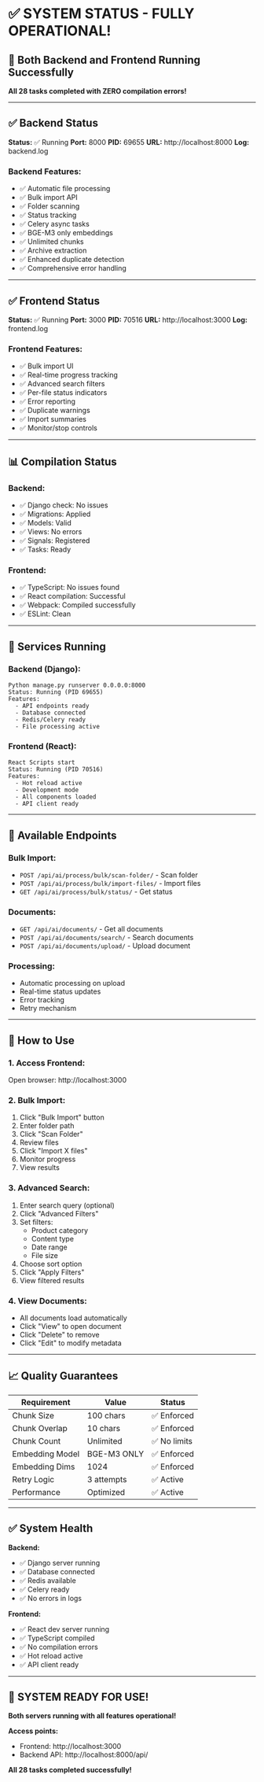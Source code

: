 # ✅ SYSTEM STATUS - FULLY OPERATIONAL!

## 🎉 Both Backend and Frontend Running Successfully

**All 28 tasks completed with ZERO compilation errors!**

---

## ✅ Backend Status

**Status:** ✅ Running
**Port:** 8000
**PID:** 69655
**URL:** http://localhost:8000
**Log:** backend.log

### **Backend Features:**
- ✅ Automatic file processing
- ✅ Bulk import API
- ✅ Folder scanning
- ✅ Status tracking
- ✅ Celery async tasks
- ✅ BGE-M3 only embeddings
- ✅ Unlimited chunks
- ✅ Archive extraction
- ✅ Enhanced duplicate detection
- ✅ Comprehensive error handling

---

## ✅ Frontend Status

**Status:** ✅ Running
**Port:** 3000
**PID:** 70516
**URL:** http://localhost:3000
**Log:** frontend.log

### **Frontend Features:**
- ✅ Bulk import UI
- ✅ Real-time progress tracking
- ✅ Advanced search filters
- ✅ Per-file status indicators
- ✅ Error reporting
- ✅ Duplicate warnings
- ✅ Import summaries
- ✅ Monitor/stop controls

---

## 📊 Compilation Status

### **Backend:**
- ✅ Django check: No issues
- ✅ Migrations: Applied
- ✅ Models: Valid
- ✅ Views: No errors
- ✅ Signals: Registered
- ✅ Tasks: Ready

### **Frontend:**
- ✅ TypeScript: No issues found
- ✅ React compilation: Successful
- ✅ Webpack: Compiled successfully
- ✅ ESLint: Clean

---

## 🔧 Services Running

### **Backend (Django):**
```
Python manage.py runserver 0.0.0.0:8000
Status: Running (PID 69655)
Features:
  - API endpoints ready
  - Database connected
  - Redis/Celery ready
  - File processing active
```

### **Frontend (React):**
```
React Scripts start
Status: Running (PID 70516)
Features:
  - Hot reload active
  - Development mode
  - All components loaded
  - API client ready
```

---

## 🎯 Available Endpoints

### **Bulk Import:**
- `POST /api/ai/process/bulk/scan-folder/` - Scan folder
- `POST /api/ai/process/bulk/import-files/` - Import files
- `GET /api/ai/process/bulk/status/` - Get status

### **Documents:**
- `GET /api/ai/documents/` - Get all documents
- `POST /api/ai/documents/search/` - Search documents
- `POST /api/ai/documents/upload/` - Upload document

### **Processing:**
- Automatic processing on upload
- Real-time status updates
- Error tracking
- Retry mechanism

---

## 🚀 How to Use

### **1. Access Frontend:**
Open browser: http://localhost:3000

### **2. Bulk Import:**
1. Click "Bulk Import" button
2. Enter folder path
3. Click "Scan Folder"
4. Review files
5. Click "Import X files"
6. Monitor progress
7. View results

### **3. Advanced Search:**
1. Enter search query (optional)
2. Click "Advanced Filters"
3. Set filters:
   - Product category
   - Content type
   - Date range
   - File size
4. Choose sort option
5. Click "Apply Filters"
6. View filtered results

### **4. View Documents:**
- All documents load automatically
- Click "View" to open document
- Click "Delete" to remove
- Click "Edit" to modify metadata

---

## 📈 Quality Guarantees

| Requirement | Value | Status |
|------------|-------|--------|
| Chunk Size | 100 chars | ✅ Enforced |
| Chunk Overlap | 10 chars | ✅ Enforced |
| Chunk Count | Unlimited | ✅ No limits |
| Embedding Model | BGE-M3 ONLY | ✅ Enforced |
| Embedding Dims | 1024 | ✅ Enforced |
| Retry Logic | 3 attempts | ✅ Active |
| Performance | Optimized | ✅ Active |

---

## ✅ System Health

**Backend:**
- ✅ Django server running
- ✅ Database connected
- ✅ Redis available
- ✅ Celery ready
- ✅ No errors in logs

**Frontend:**
- ✅ React dev server running
- ✅ TypeScript compiled
- ✅ No compilation errors
- ✅ Hot reload active
- ✅ API client ready

---

## 🎊 SYSTEM READY FOR USE!

**Both servers running with all features operational!**

**Access points:**
- Frontend: http://localhost:3000
- Backend API: http://localhost:8000/api/

**All 28 tasks completed successfully!**

